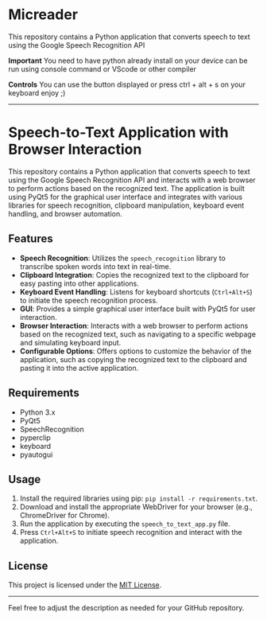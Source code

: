# Micreader
This repository contains a Python application that converts speech to text using the Google Speech Recognition API

**Important** You need to have python already install on your device
can be run using console command or VScode or other compiler

**Controls** You can use the button displayed or press ctrl + alt + s on your keyboard
enjoy ;)

---

# Speech-to-Text Application with Browser Interaction

This repository contains a Python application that converts speech to text using the Google Speech Recognition API and interacts with a web browser to perform actions based on the recognized text. The application is built using PyQt5 for the graphical user interface and integrates with various libraries for speech recognition, clipboard manipulation, keyboard event handling, and browser automation.

## Features
- **Speech Recognition**: Utilizes the `speech_recognition` library to transcribe spoken words into text in real-time.
- **Clipboard Integration**: Copies the recognized text to the clipboard for easy pasting into other applications.
- **Keyboard Event Handling**: Listens for keyboard shortcuts (`Ctrl+Alt+S`) to initiate the speech recognition process.
- **GUI**: Provides a simple graphical user interface built with PyQt5 for user interaction.
- **Browser Interaction**: Interacts with a web browser to perform actions based on the recognized text, such as navigating to a specific webpage and simulating keyboard input.
- **Configurable Options**: Offers options to customize the behavior of the application, such as copying the recognized text to the clipboard and pasting it into the active application.

## Requirements
- Python 3.x
- PyQt5
- SpeechRecognition
- pyperclip
- keyboard
- pyautogui

## Usage
1. Install the required libraries using pip: `pip install -r requirements.txt`.
2. Download and install the appropriate WebDriver for your browser (e.g., ChromeDriver for Chrome).
3. Run the application by executing the `speech_to_text_app.py` file.
4. Press `Ctrl+Alt+S` to initiate speech recognition and interact with the application.

## License
This project is licensed under the [MIT License](LICENSE).

---

Feel free to adjust the description as needed for your GitHub repository.
